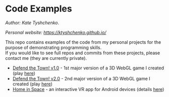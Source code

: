 # Code Examples
_Author: Kate Tyshchenko_. 

_Personal website: https://ktyshchenko.github.io/_

This repo contains examples of the code from my personal projects for the purpose of demonstrating programming skills.  
If you would like to see full repos and commits from these projects, please contact me (they are currently private).  

- [Defend the Town! v1.0]() - 1st major version of a 3D WebGL game I created (play [here](https://connect.unity.com/mg/other/defend-the-town))
- [Defend the Town! v2.0]() - 2nd major version of a 3D WebGL game I created (play [here](https://connect.unity.com/mg/other/defend-the-town-v2-0))
- [Home in Space]() - an interactive VR app for Android devices (details [here](https://ktyshchenko.github.io/homeinspace.html))
